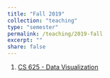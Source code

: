 ```yaml
---
title: "Fall 2019"
collection: "teaching"
type: "semester"
permalink: /teaching/2019-fall
excerpt: ""
share: false
---
```

1. [CS 625 - Data Visualization](https://www.cs.odu.edu/~mweigle/CS625-F19/)
